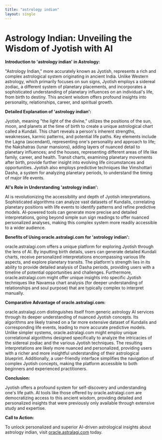 ```yaml
---
title: "astrology indian"
layout: single
---
```


# Astrology Indian: Unveiling the Wisdom of Jyotish with AI

**Introduction to 'astrology indian' in Astrology:**

"Astrology Indian," more accurately known as Jyotish, represents a rich and complex astrological system originating in ancient India. Unlike Western astrology, which primarily focuses on sun signs, Jyotish employs a sidereal zodiac, a different system of planetary placements, and incorporates a sophisticated understanding of planetary influences on an individual's life, from birth to destiny. This ancient wisdom offers profound insights into personality, relationships, career, and spiritual growth.

**Detailed Explanation of 'astrology indian':**

Jyotish, meaning "the light of the divine," utilizes the positions of the sun, moon, and planets at the time of birth to create a unique astrological chart called a Kundali. This chart reveals a person's inherent strengths, weaknesses, karmic patterns, and potential life paths.  Key elements include the Lagna (ascendant), representing one's personality and approach to life; the Nakshatras (lunar mansions), adding layers of nuanced detail to planetary influences; and the houses, representing different areas of life like family, career, and health.  Transit charts, examining planetary movements after birth, provide further insight into evolving life circumstances and opportunities.  Jyotish also employs predictive techniques like Vimshottari Dasha, a system for analyzing planetary periods, to understand the timing of major life events.


**AI's Role in Understanding 'astrology indian':**

AI is revolutionizing the accessibility and depth of Jyotish interpretations.  Sophisticated algorithms can analyze vast datasets of Kundalis, correlating planetary positions with life events to identify patterns and refine predictive models.  AI-powered tools can generate more precise and detailed interpretations, going beyond simple sun sign readings to offer nuanced personalized analyses, making this complex system more readily accessible to a wider audience.

**Benefits of Using oracle.astralagi.com for 'astrology indian':**

oracle.astralagi.com offers a unique platform for exploring Jyotish through the lens of AI.  By inputting birth details, users can generate detailed Kundali charts, receive personalized interpretations encompassing various life aspects, and explore planetary transits.  The platform's strength lies in its ability to provide detailed analysis of Dasha periods, providing users with a timeline of potential opportunities and challenges.  Furthermore, oracle.astralagi.com might offer unique insights into specific Jyotish techniques like Navamsa chart analysis (for deeper understanding of relationships and soul purpose) that are typically complex to interpret manually.


**Comparative Advantage of oracle.astralagi.com:**

oracle.astralagi.com distinguishes itself from generic astrology AI services through its deeper understanding of nuanced Jyotish concepts.  Its algorithms are likely trained on a far more extensive dataset of Kundalis and corresponding life events, leading to more accurate predictive models.  Unlike simpler systems,  oracle.astralagi.com might employ unique correlational algorithms designed specifically to analyze the intricacies of the sidereal zodiac and the various Jyotish techniques. The resulting interpretations are likely more nuanced and personalized, providing users with a richer and more insightful understanding of their astrological blueprint.  Additionally, a user-friendly interface simplifies the navigation of complex Jyotish concepts, making the platform accessible to both beginners and experienced practitioners.


**Conclusion:**

Jyotish offers a profound system for self-discovery and understanding one's life path.  AI tools like those offered by oracle.astralagi.com are democratizing access to this ancient wisdom, providing detailed and personalized insights that were previously only available through extensive study and expertise.


**Call to Action:**

To unlock personalized and superior AI-driven astrological insights about astrology indian, visit [oracle.astralagi.com](https://oracle.astralagi.com) today.